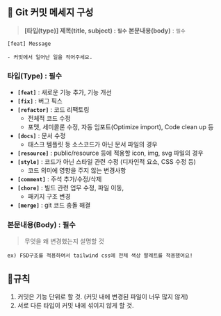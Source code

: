 ## 📨 Git **커밋** **메세지** **구성**

> **[타입(type)] 제목(title, subject) : `필수`**
**본문내용(body)** : `필수`
> 

```
[feat] Message

- 커밋에서 일어난 일을 적어주세요.
```

### **타입**(Type) : **필수**

- **`[feat]`** : 새로운 기능 추가, 기능 개선
- **`[fix]`** : 버그 픽스
- **`[refactor]`** : 코드 리팩토링
    - 전체적 코드 수정
    - 포맷, 세미콜론 수정, 자동 임포트(Optimize import), Code clean up 등
- **`[docs]`** : 문서 수정
    - 태스크 템플릿 등 소스코드가 아닌 문서 파일의 경우
- **`[resource]`** : public/resource 등에 적용할 icon, img, svg 파일의 경우
- **`[style]`** : 코드가 아닌 스타일 관련 수정 (디자인적 요소, CSS 수정 등)
    - 코드 의미에 영향을 주지 않는 변경사항
- **`[comment]`** : 주석 추가/수정/삭제
- **`[chore]`** : 빌드 관련 업무 수정, 파일 이동,
    - 패키지 구조 변경
- **`[merge]`** : git 코드 충돌 해결

### 본문내용(Body) : 필수

> 무엇을 왜 변경했는지 설명할 것
> 

```tsx
ex) FSD구조를 적용하여서 tailwind css에 전체 색상 팔레트를 적용했어요! 
```

## 📏규칙

1. 커밋은 기능 단위로 할 것. (커밋 내에 변경된 파일이 너무 많지 않게)
2. 서로 다른 타입이 커밋 내에 섞이지 않게 할 것.
